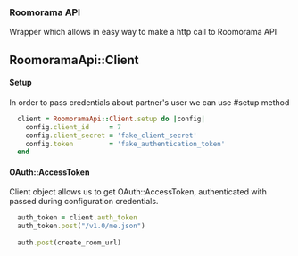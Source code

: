 ### Roomorama API

Wrapper which allows in easy way to make a http call to Roomorama API

## RoomoramaApi::Client

#### Setup


In order to pass credentials about partner's user we can use
 #setup method

```ruby
  client = RoomoramaApi::Client.setup do |config|
    config.client_id     = 7
    config.client_secret = 'fake_client_secret'
    config.token         = 'fake_authentication_token'
  end
```


#### OAuth::AccessToken

Client object allows us to get OAuth::AccessToken, authenticated with passed during configuration credentials.

```ruby
  auth_token = client.auth_token
  auth_token.post("/v1.0/me.json")
  
  auth.post(create_room_url)
```


